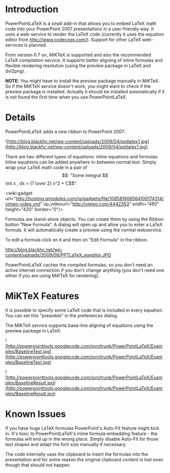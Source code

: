 # Introduction #

PowerPointLaTeX is a small add-in that allows you to embed LaTeX math code into your PowerPoint 2007 presentations in a user-friendly way.
It uses a web-service to render the LaTeX code (currently it uses the equation editor from http://www.codecogs.com/). Support for other LaTeX web-services is planned.

From version 0.7 on, MiKTeX is supported and also the recommended LaTeX compilation service.
It supports better aligning of inline formulas and flexible rendering resolution (using the preview package in LaTeX and dvi2png).

**NOTE:** You might have to install the preview package manually in MiKTeX. So if the MiKTeX service doesn't work, you might want to check if the preview package is installed. Actually it should be installed automatically if it is not found the first time when you use PowerPointLaTeX.

# Details #

PowerPointLaTeX adds a new ribbon to PowerPoint 2007:

![http://blog.blackhc.net/wp-content/uploads/2009/04/pptlatex1.jpg](http://blog.blackhc.net/wp-content/uploads/2009/04/pptlatex1.jpg)

There are two different types of equations: inline equations and formulas.
Inline equations can be added anywhere in-between normal text. Simply wrap your LaTeX math code in a pair of $$: "Some integral $$ \int x \, dx = {1 \over  2} x^2 + C$$".

<wiki:gadget url="http://hosting.gmodules.com/ig/gadgets/file/106581606564100174314/vimeo-video.xml" up\_videourl="http://vimeo.com/4442353" width="480" height="420" border="0"/>

Formulas are stand-alone objects. You can create them by using the Ribbon button "New Formula". A dialog will open up and allow you to enter a LaTeX formula. It will automatically create a preview using the normal webservice.

To edit a formula click on it and then on "Edit Formula" in the ribbon.

http://blog.blackhc.net/wp-content/uploads/2009/08/PPTLaTeX_eqeditor.JPG


PowerPointLaTeX caches the compiled formulas, so you don't need an active internet connection if you don't change anything (you don't need one either if you are using MiKTeX for rendering).

# MiKTeX Features #
It is possible to specify some LaTeX code that is included in every equation. You can set this "preamble" in the preferences dialog.

The MiKTeX service supports base-line aligning of equations using the preview package in LaTeX:

![http://powerpointtools.googlecode.com/svn/trunk/PowerPointLaTeX/Examples/BaselineText.jpg](http://powerpointtools.googlecode.com/svn/trunk/PowerPointLaTeX/Examples/BaselineText.jpg)

![http://powerpointtools.googlecode.com/svn/trunk/PowerPointLaTeX/Examples/BaselineResult.jpg](http://powerpointtools.googlecode.com/svn/trunk/PowerPointLaTeX/Examples/BaselineResult.jpg)

# Known Issues #

If you have huge LaTeX formulas PowerPoint's Auto-Fit feature might kick in. It's toxic to PowerPointLaTeX's inline formula embedding feature - the formulas will end up in the wrong place. Simply disable Auto-Fit for those text shapes and adapt the font size manually if necessary.

The code internally uses the clipboard to insert the formulas into the presentation and for some reason the original clipboard content is lost even though that should not happen.
